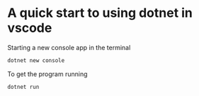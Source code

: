 <!-- In terminal -->

# A quick start to using dotnet in vscode

Starting a new console app in the terminal

```bash
dotnet new console
```

To get the program running

```bash
dotnet run
```
